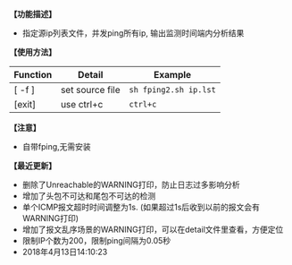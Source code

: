 **【功能描述】**

- 指定源ip列表文件，并发ping所有ip, 输出监测时间端内分析结果

**【使用方法】**

Function|Detail|Example
---|---|--
[ -f ]|set source file     |  `sh fping2.sh ip.lst`
[exit]| use ctrl+c|`ctrl+c`

**【注意】**

- 自带fping,无需安装

**【最近更新】**

- 删除了Unreachable的WARNING打印，防止日志过多影响分析
- 增加了头包不可达和尾包不可达的检测
- 单个ICMP报文超时时间调整为1s. (如果超过1s后收到以前的报文会有WARNING打印)
- 增加了报文乱序场景的WARNING打印，可以在detail文件里查看，方便定位
- 限制IP个数为200，限制ping间隔为0.05秒
- 2018年4月13日14:10:23
